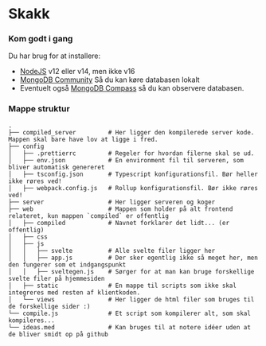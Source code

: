 Skakk
============================

### Kom godt i gang

Du har brug for at installere:
 - [NodeJS](https://nodejs.org) v12 eller v14, men ikke v16
 - [MongoDB Community](https://www.mongodb.com/try/download/community) Så du kan køre databasen lokalt
 - Eventuelt også [MongoDB Compass](https://www.mongodb.com/products/compass) så du kan observere databasen.


### Mappe struktur

    .
    ├── compiled_server         # Her ligger den kompilerede server kode. Mappen skal bare have lov at ligge i fred.
    ├── config
    │   ├── .prettierrc         # Regeler for hvordan filerne skal se ud.
    │   ├── env.json            # En environment fil til serveren, som bliver automatisk genereret
    │   ├── tsconfig.json       # Typescript konfigurationsfil. Bør heller ikke røres ved!
    │   ├── webpack.config.js   # Rollup konfigurationsfil. Bør ikke røres ved!
    ├── server                  # Her ligger serveren og koger
    ├── web                     # Mappen som holder på alt frontend relateret, kun mappen `compiled` er offentlig
    │   ├── compiled            # Navnet forklarer det lidt... (er offentlig)
    │   ├── css
    │   ├── js
    │   │   ├── svelte          # Alle svelte filer ligger her
    │   │   ├── app.js          # Der sker egentlig ikke så meget her, men den fungerer som et indgangspunkt
    │   │   ├── sveltegen.js    # Sørger for at man kan bruge forskellige svelte filer på hjemmesiden
    │   ├── static              # En mappe til scripts som ikke skal integreres med resten af klientkoden.
    │   └── views               # Her ligger de html filer som bruges til de forskellige sider :)
    └── compile.js              # Et script som kompilerer alt, som skal kompileres...
    └── ideas.med               # Kan bruges til at notere idéer uden at de bliver smidt op på github

